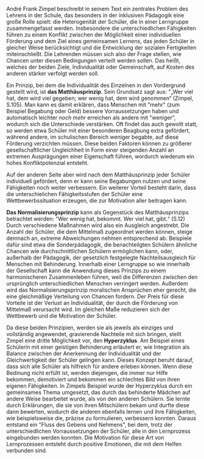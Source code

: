 André Frank Zimpel beschreibt in seinem Text ein zentrales Problem des Lehrens in der Schule, das besonders in der inklusiven Pädagogik eine große Rolle spielt: die Heterogenität der Schüler, die in einer Lerngruppe zusammengefasst werden.
Insbesondere die unterschiedlichen Fähigkeiten führen zu einem Konflikt zwischen der Möglichkeit einer individuellen Förderung und dem Ziel eines gemeinsamen Lernens, das jeden Schüler in gleicher Weise berücksichtigt und die Entwicklung der sozialen Fertigkeiten miteinschließt.
Die Lehrenden müssen sich also der Frage stellen, wie Chancen unter diesen Bedingungen verteilt werden sollen.
Das heißt, welches der beiden Ziele, Individualität oder Gemeinschaft, auf Kosten des anderen stärker verfolgt werden soll.

Ein Prinzip, bei dem die Individualität des Einzelnen in den Vordergrund gestellt wird, ist **das Matthäusprinzip**. Sein Grundsatz sagt aus: "„Wer viel hat, dem wird viel gegeben; wer wenig hat, dem wird genommen“ (Zimpel, S.105).
Man kann es damit erklären, dass Menschen mit "mehr" (zum Beispiel Begabung oder Geld) bessere Vorraussetzungen haben und automatisch leichter *noch mehr* erreichen als andere mit "weniger", wodurch sich die Unterschiede verstärken.
Oft findet das auch gewollt statt, so werden etwa Schüler mit einer besonderen Beagbung extra gefördert, während andere, im schulischen Bereich weniger begabte, auf diese Förderung verzichten müssen.
Diese beiden Faktoren können zu größerer gesellschaftlicher Ungleichheit in Form einer steigenden Anzahl an extremen Ausprägungen einer Eigenschaft führen, wordurch wiederum ein hohes Konfliktpotenzial entsteht.
<!-- TODO: VK Konfliktpotenzial?  -->
Auf der anderen Seite aber wird nach dem Matthäusprinzip jeder Schüler individuell gefördert, denn er kann seine Begabungen nutzen und seine Fähigkeiten noch weiter verbessern.
Ein weiterer Vorteil besteht darin, dass die unterschielichen Fähigkeitsstufen der Schüler eine Wettbewerbssituation erzeugen, die zur Motivation aller beitragen kann.

**Das Normalisierungsprinzip** kann als Gegenstück des Matthäusprinzips betrachtet werden: "Wer wenig hat, bekommt. Wer viel hat, gibt.“ (S.12)
Durch verschiedene Maßnahmen wird also ein Ausgleich angestrebt.
Die Anzahl der Schüler, die dem Mittelmaß zugeordnet werden können, steige demnach an, extreme Abweichungen nehmen entsprechend ab.
Beispiele dafür sind etwa die Sonderpädagogik, die benachteilgten Schülern ähnliche Chancen wie durchschnittlichen Schülern ermöglichen kann, oder, außerhalb der Pädagogik, der gesetzlich festgelegte Nachteilsausgleich für Menschen mit Behinderung.
Innerhalb einer Lerngruppe so wie innerhalb der Gesellschaft kann die Anwendung dieses Prinzips zu einem harmonischeren Zusammenleben führen, weil die Differenzen zwischen den ursprünglich unterschiedlichen Menschen verringert werden.
Außerdem wird das Normalisierungsprinzip moralischen Ansprüchen eher gerecht, die eine gleichmäßige Verteilung von Chancen fordern.
Der Preis für diese Vorteile ist der Verlust an Individualität, der durch die Förderung von Mittelmaß verursacht wird.
Im gleichen Maße reduzieren sich der Wettbewerb und die Motivation der Schüler.

Da diese beiden Prinzipien, werden sie als jeweils als einziges und vollständig angewendet, gravierende Nachteile mit sich bringen, stellt Zimpel eine dritte Möglichkeit vor, den **Hyperzyklus**.
Am Beispiel eines Schülerin mit einer geistigen Behinderung erläutert er, wie Integration als Balance zwischen der Anerkennung der Individualität und der Gleichwertigkeit der Schüler gelingen kann.
Dieses Konzept beruht darauf, dass sich alle Schüler als hilfreich für andere erleben können.
Wenn diese Bedinung nicht erfüllt ist, werden diejenigen, die immer nur Hilfe bekommen, demotiviert und bekommen ein schlechtes Bild von ihren eigenen Fähigkeiten.
In Zimpels Beispiel wurde der Hyperzyklus durch ein gemeinsames Thema umgesetzt, das durch das behinderte Mädchen auf andere Weise bearbeitet wurde, als von den anderen Schülern.
Sie lernte durch Erklärungen, die sie von ihren Mitschülern bekam und durfte diese dann bewerten, wodurch die anderen ebenfalls lernen und ihre Fähigkeiten, wie beispielsweise die, präzise zu formulieren, verbessern konnten.
Daraus entstand ein "Fluss des Gebens und Nehmens", bei dem, trotz der unterschiedlichen Vorraussetzungen der Schüler, alle in den Lernprozess eingebunden werden konnten.
Die Motivation für diese Art von Lernprozessen entsteht durch positive Emotionen, die mit dem Helfen verbunden sind.

